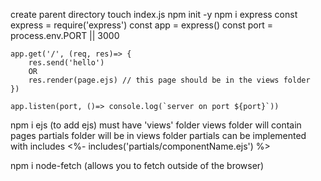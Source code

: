 create parent directory
touch index.js
npm init -y
npm i express
    const express = require('express')
    const app = express()
    const port = process.env.PORT || 3000

    app.get('/', (req, res)=> {
        res.send('hello')
        OR
        res.render(page.ejs) // this page should be in the views folder
    })

    app.listen(port, ()=> console.log(`server on port ${port}`))
npm i ejs (to add ejs)
must have 'views' folder
    views folder will contain pages
partials folder will be in views folder
partials can be implemented with includes
    <%- includes('partials/componentName.ejs') %>

npm i node-fetch
(allows you to fetch outside of the browser)